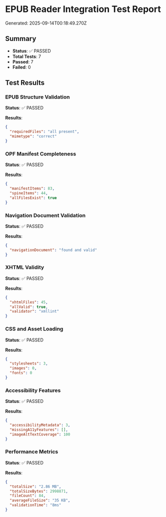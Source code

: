 # EPUB Reader Integration Test Report

Generated: 2025-09-14T00:18:49.270Z

## Summary

- **Status**: ✅ PASSED
- **Total Tests**: 7
- **Passed**: 7
- **Failed**: 0

## Test Results

### EPUB Structure Validation
**Status**: ✅ PASSED

**Results**:
```json
{
  "requiredFiles": "all present",
  "mimetype": "correct"
}
```

### OPF Manifest Completeness
**Status**: ✅ PASSED

**Results**:
```json
{
  "manifestItems": 83,
  "spineItems": 44,
  "allFilesExist": true
}
```

### Navigation Document Validation
**Status**: ✅ PASSED

**Results**:
```json
{
  "navigationDocument": "found and valid"
}
```

### XHTML Validity
**Status**: ✅ PASSED

**Results**:
```json
{
  "xhtmlFiles": 45,
  "allValid": true,
  "validator": "xmllint"
}
```

### CSS and Asset Loading
**Status**: ✅ PASSED

**Results**:
```json
{
  "stylesheets": 3,
  "images": 0,
  "fonts": 0
}
```

### Accessibility Features
**Status**: ✅ PASSED

**Results**:
```json
{
  "accessibilityMetadata": 3,
  "missingA11yFeatures": [],
  "imageAltTextCoverage": 100
}
```

### Performance Metrics
**Status**: ✅ PASSED

**Results**:
```json
{
  "totalSize": "2.86 MB",
  "totalSizeBytes": 2998871,
  "fileCount": 84,
  "averageFileSize": "35 KB",
  "validationTime": "8ms"
}
```

